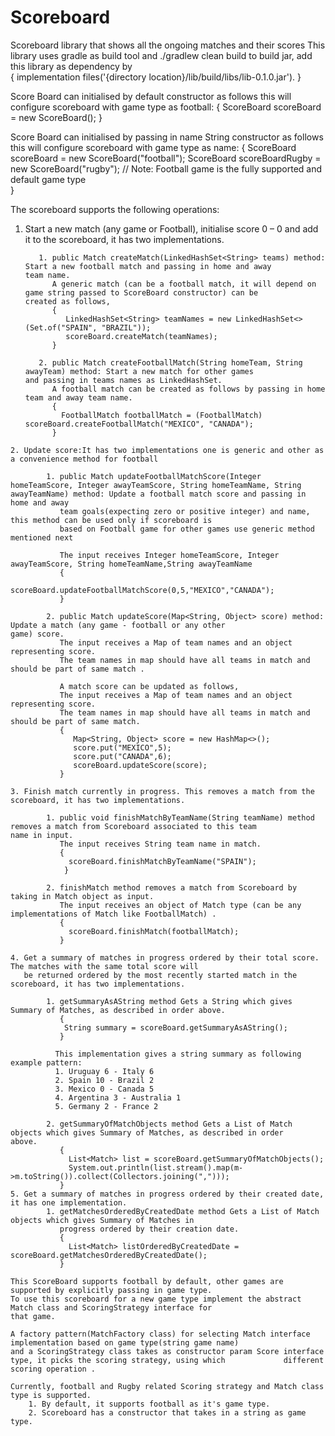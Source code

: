 # Scoreboard
 Scoreboard library that shows all the ongoing matches and their scores
 This library uses gradle as build tool and ./gradlew clean build to build jar, add this library as dependency by 	
 {
  implementation files('{directory location}/lib/build/libs/lib-0.1.0.jar').
 }
 
 Score Board can initialised by default constructor as follows this will configure scoreboard with game type as football:
 {
  ScoreBoard scoreBoard = new ScoreBoard(); 
 }
 
 Score Board can initialised by passing in name String constructor as follows this will configure scoreboard with game type as name: 
  {
   ScoreBoard scoreBoard = new ScoreBoard("football"); 
   ScoreBoard scoreBoardRugby = new ScoreBoard("rugby"); // Note: Football game is the fully supported and default game type  
  }
  
  The scoreboard supports the following operations:
  1. Start a new match (any game or Football), initialise score 0 – 0 and add it to the scoreboard, it has two implementations.
            
            1. public Match createMatch(LinkedHashSet<String> teams) method: Start a new football match and passing in home and away                team name.            
               A generic match (can be a football match, it will depend on game string passed to ScoreBoard constructor) can be                    created as follows,
               { 
                  LinkedHashSet<String> teamNames = new LinkedHashSet<>(Set.of("SPAIN", "BRAZIL"));
                  scoreBoard.createMatch(teamNames); 
               }
                 
            2. public Match createFootballMatch(String homeTeam, String awayTeam) method: Start a new match for other games                         and passing in teams names as LinkedHashSet.
               A football match can be created as follows by passing in home team and away team name.
               { 
                 FootballMatch footballMatch = (FootballMatch) scoreBoard.createFootballMatch("MEXICO", "CANADA");
               }   


           
    2. Update score:It has two implementations one is generic and other as a convenience method for football
            
            1. public Match updateFootballMatchScore(Integer homeTeamScore, Integer awayTeamScore, String homeTeamName, String                      awayTeamName) method: Update a football match score and passing in home and away
               team goals(expecting zero or positive integer) and name, this method can be used only if scoreboard is
               based on Football game for other games use generic method mentioned next
               
               The input receives Integer homeTeamScore, Integer awayTeamScore, String homeTeamName,String awayTeamName
               {
                  scoreBoard.updateFootballMatchScore(0,5,"MEXICO","CANADA");
               }
                
            2. public Match updateScore(Map<String, Object> score) method: Update a match (any game - football or any other                        game) score.
               The input receives a Map of team names and an object representing score.
               The team names in map should have all teams in match and should be part of same match .
               
               A match score can be updated as follows,
               The input receives a Map of team names and an object representing score.
               The team names in map should have all teams in match and should be part of same match.
               { 
                  Map<String, Object> score = new HashMap<>();
                  score.put("MEXICO",5);
                  score.put("CANADA",6);
                  scoreBoard.updateScore(score);  
               }
               
    3. Finish match currently in progress. This removes a match from the scoreboard, it has two implementations.

            1. public void finishMatchByTeamName(String teamName) method removes a match from Scoreboard associated to this team                    name in input.
               The input receives String team name in match.
               {
                 scoreBoard.finishMatchByTeamName("SPAIN");
                }
                
            2. finishMatch method removes a match from Scoreboard by taking in Match object as input.   
               The input receives an object of Match type (can be any implementations of Match like FootballMatch) .  
               {
                 scoreBoard.finishMatch(footballMatch);
               }
  
    4. Get a summary of matches in progress ordered by their total score. The matches with the same total score will
       be returned ordered by the most recently started match in the scoreboard, it has two implementations.
       
            1. getSummaryAsAString method Gets a String which gives Summary of Matches, as described in order above.
               {
                String summary = scoreBoard.getSummaryAsAString(); 
               }
               
              This implementation gives a string summary as following example pattern:
              1. Uruguay 6 - Italy 6
              2. Spain 10 - Brazil 2
              3. Mexico 0 - Canada 5
              4. Argentina 3 - Australia 1
              5. Germany 2 - France 2
            
            2. getSummaryOfMatchObjects method Gets a List of Match objects which gives Summary of Matches, as described in order                  above.
               {
                 List<Match> list = scoreBoard.getSummaryOfMatchObjects();
                 System.out.println(list.stream().map(m->m.toString()).collect(Collectors.joining(",")));
               }
    5. Get a summary of matches in progress ordered by their created date, it has one implementation.
            1. getMatchesOrderedByCreatedDate method Gets a List of Match objects which gives Summary of Matches in
               progress ordered by their creation date.  
               {
                 List<Match> listOrderedByCreatedDate = scoreBoard.getMatchesOrderedByCreatedDate();
               }
  
    This ScoreBoard supports football by default, other games are supported by explicitly passing in game type.
    To use this scoreboard for a new game type implement the abstract Match class and ScoringStrategy interface for
    that game. 
    
    A factory pattern(MatchFactory class) for selecting Match interface implementation based on game type(string game name)
    and a ScoringStrategy class takes as constructor param Score interface type, it picks the scoring strategy, using which             different scoring operation .
    
    Currently, football and Rugby related Scoring strategy and Match class type is supported.
        1. By default, it supports football as it's game type.
        2. Scoreboard has a constructor that takes in a string as game type.


